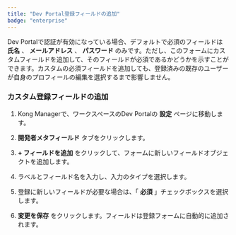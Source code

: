 ```yaml
---
title: "Dev Portal登録フィールドの追加"
badge: "enterprise"
---
```

Dev Portalで認証が有効になっている場合、デフォルトで必須のフィールドは **氏名** 、 **メールアドレス** 、 **パスワード** のみです。ただし、このフォームにカスタムフィールドを追加して、そのフィールドが必須であるかどうかを示すことができます。カスタムの必須フィールドを追加しても、登録済みの既存のユーザーが自身のプロフィールの編集を選択するまで影響しません。

### カスタム登録フィールドの追加

1. Kong Managerで、ワークスペースのDev Portalの **設定** ページに移動します。

2. **開発者メタフィールド** タブをクリックします。

3. **\+ フィールドを追加** をクリックして、フォームに新しいフィールドオブジェクトを追加します。

4. ラベルとフィールド名を入力し、入力のタイプを選択します。

5. 登録に新しいフィールドが必要な場合は、「 **必須** 」チェックボックスを選択します。

6. **変更を保存** をクリックします。フィールドは登録フォームに自動的に追加されます。

